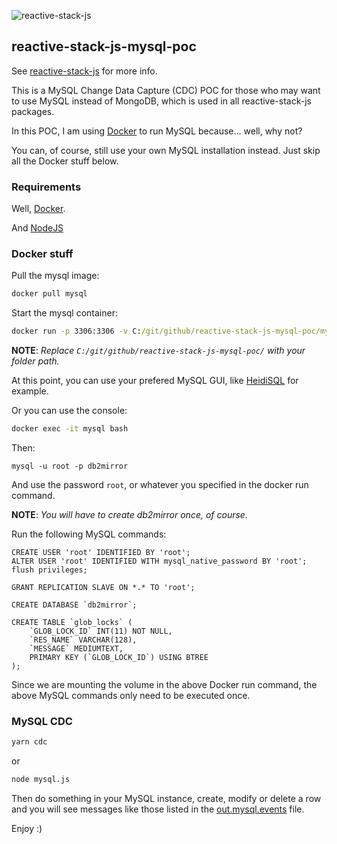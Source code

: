 ![reactive-stack-js](https://avatars0.githubusercontent.com/u/72337471?s=75)
## reactive-stack-js-mysql-poc

See [reactive-stack-js](https://github.com/reactive-stack-js) for more info.

This is a MySQL Change Data Capture (CDC) POC for those who may want to use MySQL instead of MongoDB, which is used in all reactive-stack-js packages.

In this POC, I am using [Docker](https://www.docker.com/) to run MySQL because... well, why not?

You can, of course, still use your own MySQL installation instead. Just skip all the Docker stuff below.

### Requirements
Well, [Docker](https://www.docker.com/).

And [NodeJS](https://nodejs.org/)

### Docker stuff

Pull the mysql image:
```cmd
docker pull mysql
```

Start the mysql container:
```cmd
docker run -p 3306:3306 -v C:/git/github/reactive-stack-js-mysql-poc/mysqlconf:/etc/mysql/conf.d -v C:/git/github/reactive-stack-js-mysql-poc/mysqlvolume:/var/lib/mysql --name mysql -e MYSQL_ROOT_PASSWORD=root -d mysql
```

__NOTE__: _Replace ```C:/git/github/reactive-stack-js-mysql-poc/``` with your folder path._

At this point, you can use your prefered MySQL GUI, like [HeidiSQL](https://www.heidisql.com/) for example.

Or you can use the console:
```cmd
docker exec -it mysql bash
```
Then:
```mysql
mysql -u root -p db2mirror
```
And use the password ```root```, or whatever you specified in the docker run command.

__NOTE__: _You will have to create db2mirror once, of course._

Run the following MySQL commands:
```mysql
CREATE USER 'root' IDENTIFIED BY 'root';
ALTER USER 'root' IDENTIFIED WITH mysql_native_password BY 'root';
flush privileges;

GRANT REPLICATION SLAVE ON *.* TO 'root';

CREATE DATABASE `db2mirror`;

CREATE TABLE `glob_locks` (
	`GLOB_LOCK_ID` INT(11) NOT NULL,
	`RES_NAME` VARCHAR(128),
	`MESSAGE` MEDIUMTEXT,
	PRIMARY KEY (`GLOB_LOCK_ID`) USING BTREE
);
```

Since we are mounting the volume in the above Docker run command, the above MySQL commands only need to be executed once.

### MySQL CDC
```cmd
yarn cdc
```
or
```cmd
node mysql.js
```
Then do something in your MySQL instance, create, modify or delete a row and you will see messages like those listed in the [out.mysql.events](out.mysql.events) file.

Enjoy :)